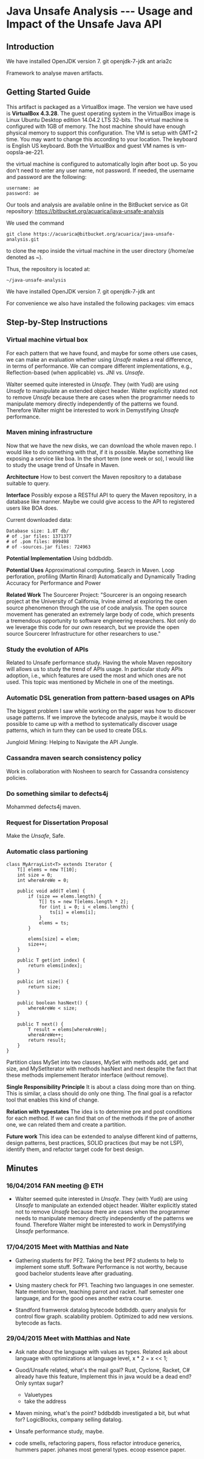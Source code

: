 # Java Unsafe Analysis --- Usage and Impact of the Unsafe Java API

## Introduction

We have installed OpenJDK version 7.
git
openjdk-7-jdk
ant
aria2c

Framework to analyse maven artifacts.


## Getting Started Guide

This artifact is packaged as a VirtualBox image.
The version we have used is **VirtualBox 4.3.28**.
The guest operating system in the VirtualBox image is Linux Ubuntu Desktop edition 14.04.2 LTS 32-bits.
The virtual machine is configured with 1GB of memory.
The host machine should have enough physical memory to support this configuration.
The VM is setup with GMT+2 time.
You may want to change this according to your location.
The keyboard is English US keyboard.
Both the VirtualBox and guest VM names is vm-oopsla-ae-221. 

the virtual machine is configured to automatically login after boot up.
So you don't need to enter any user name, not password.
If needed, the username and password are the following:

    username: ae
    password: ae

Our tools and analysis are available online in the BitBucket service as Git repository:
https://bitbucket.org/acuarica/java-unsafe-analysis

We used the command 

    git clone https://acuarica@bitbucket.org/acuarica/java-unsafe-analysis.git

to clone the repo inside the virtual machine in the user directory (/home/ae denoted as ~).

Thus, the repository is located at:

    ~/java-unsafe-analysis

We have installed OpenJDK version 7.
git
openjdk-7-jdk
ant

For convenience we also have installed the following packages:
vim
emacs


## Step-by-Step Instructions



### Virtual machine virtual box

For each pattern that we have found, and maybe for some others use cases,
we can make an evaluation whether using *Unsafe* makes a real difference, 
in terms of performance.
We can compare different implementations, e.g., 
Reflection-based (when applicable) vs. JNI vs. *Unsafe*.

Walter seemed quite interested in *Unsafe*.
They (with Yudi) are using *Unsafe* to manipulate an extended object header.
Walter explicitly stated not to remove *Unsafe* 
because there are cases when the programmer needs to manipulate memory directly 
independently of the patterns we found.
Therefore Walter might be interested to work in Demystifying *Unsafe* performance.

### Maven mining infrastructure

Now that we have the new disks, we can download the whole maven repo.
I would like to do something with that, if it is possible.
Maybe something like exposing a service like boa.
In the short term (one week or so), I would like to study the usage trend of Unsafe in Maven.

**Architecture**
How to best convert the Maven repository to a database suitable to query.

**Interface**
Possibly expose a RESTful API to query the Maven repository, in a database like manner.
Maybe we could give access to the API to registered users like BOA does.

Current downloaded data:

    Database size: 1.8T db/
    # of .jar files: 1371377
    # of .pom files: 899498
    # of -sources.jar files: 724963

**Potential Implementation**
Using bddbddb.

**Potential Uses**
Approximational computing. Search in Maven.
Loop perforation, profiling (Martin Rinard)
Automatically and Dynamically Trading Accuracy for Performance and Power

**Related Work**
The Sourcerer Project:
"Sourcerer is an ongoing research project at the University of California, Irvine 
aimed at exploring the open source phenomenon through the use of code analysis.
The open source movement has generated an extremely large body of code, 
which presents a tremendous opportunity to software engineering researchers.
Not only do we leverage this code for our own research, 
but we provide the open source Sourcerer Infrastructure for other researchers to use."

### Study the evolution of APIs

Related to Unsafe performance study.
Having the whole Maven repository will allows us to study the trend of APIs usage.
In particular study APIs adoption, i.e., which features are used the most and which ones are not used.
This topic was mentioned by Michele in one of the meetings.

### Automatic DSL generation from pattern-based usages on APIs

The biggest problem I saw while working on the paper was how to discover usage patterns.
If we improve the bytecode analysis,
maybe it would be possible to came up with a method to systematically discover usage patterns,
which in turn they can be used to create DSLs.

Jungloid Mining: Helping to Navigate the API Jungle.

### Cassandra maven search consistency policy

Work in collaboration with Nosheen to search for Cassandra consistency policies.

### Do something similar to defects4j

Mohammed defects4j maven.

### Request for Dissertation Proposal

Make the *Unsafe*, Safe.

### Automatic class partioning

    class MyArrayList<T> extends Iterator {
        T[] elems = new T[10];
        int size = 0;
        int whereAreWe = 0;

        public void add(T elem) {
            if (size == elems.length) {
                T[] ts = new T[elems.length * 2];
                for (int i = 0; i < elems.length) {
                    ts[i] = elems[i];
                }
                elems = ts;
            }

            elems[size] = elem;
            size++;
        }

        public T get(int index) {
            return elems[index];
        }

        public int size() {
            return size;
        }

        public boolean hasNext() {
            whereAreWe < size;
        }

        public T next() {
            T result = elems[whereAreWe];
            whereAreWe++;
            return result;
        }
    }

Partition class MySet into two classes, MySet<T> with methods add, get and size, 
and MySetIterator<T> with methods hasNext and next 
despite the fact that these methods implemement Iterator interface (without remove).

**Single Responsibility Principle**
It is about a class doing more than on thing.
This is similar, a class should do only one thing.
The final goal is a refactor tool that enables this kind of change.

**Relation with typestates**
The idea is to determine pre and post conditions for each method.
If we can find that on of the methods if the pre of another one, we can related them and create a partition.

**Future work**
This idea can be extended to analyse different kind of patterns, design patterns, best practices,
SOLID practices (but may be not LSP), identify them, and refactor target code for best design.

## Minutes

### 16/04/2014 FAN meeting @ ETH

* Walter seemed quite interested in *Unsafe*.
  They (with Yudi) are using *Unsafe* to manipulate an extended object header.
  Walter explicitly stated not to remove *Unsafe* 
  because there are cases when the programmer needs to manipulate memory directly 
  independently of the patterns we found.
  Therefore Walter might be interested to work in Demystifying *Unsafe* performance.

### 17/04/2015 Meet with Matthias and Nate

* Gathering students for PF2.
  Taking the best PF2 students to help to implement some stuff.
  Software Performance is not worthy, because good bachelor students leave after graduating.

* Using mastery check for PF1.
  Teaching two languages in one semester.
  Nate mention brown, teaching parrot and racket.
  half semester one language, and for the good ones another extra course.

* Standford framwerok datalog bytecode bddbddb.
  query analysis for control flow graph.
  scalability problem.
  Optimized to add new versions. bytecode as facts.

### 29/04/2015 Meet with Matthias and Nate

* Ask nate about the language with values as types.
Related ask about language with optimizations at language level,
x * 2 = x << 1;

* Guod/Unsafe related, what's the mail goal?
  Rust, Cyclone, Racket, C# already have this feature,
  Implement this in java would be a dead end?
  Only syntax sugar?
  - Valuetypes
  - take the address

* Maven mining, what's the point?
  bddbddb investigated a bit, but what for?
  LogicBlocks, company selling datalog.

* Unsafe performance study, maybe.

* code smells, refactoring papers, floss refactor
  introduce generics, hummers paper.
  johanes most general types.
  ecoop essence paper.

